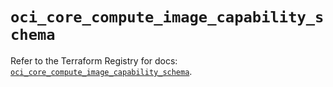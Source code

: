 # `oci_core_compute_image_capability_schema`

Refer to the Terraform Registry for docs: [`oci_core_compute_image_capability_schema`](https://registry.terraform.io/providers/oracle/oci/7.19.0/docs/resources/core_compute_image_capability_schema).
